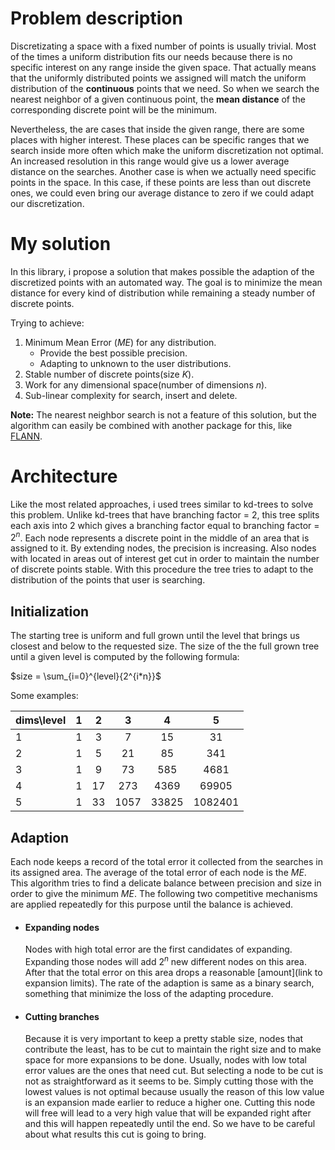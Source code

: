 # Problem description
Discretizating a space with a fixed number of points is usually trivial. Most of the times a uniform distribution fits our needs because there is no specific interest on any range inside the given space. That actually means that the uniformly distributed points we assigned will match the uniform distribution of the **continuous** points that we need. So when we search the nearest neighbor of a given continuous point, the **mean distance** of the corresponding discrete point will be the minimum.

Nevertheless, the are cases that inside the given range, there are some places with higher interest. These places can be specific ranges that we search inside more often which make the uniform discretization not optimal. An increased resolution in this range would give us a lower average distance on the searches. Another case is when we actually need specific points in the space. In this case, if these points are less than out discrete ones, we could even bring our average distance to zero if we could adapt our discretization.

# My solution
In this library, i propose a solution that makes possible the adaption of the discretized points with an automated way. The goal is to minimize the mean distance for every kind of distribution while remaining a steady number of discrete points.

Trying to achieve:
1.  Minimum Mean Error ($ME$) for any distribution.
    * Provide the best possible precision.
    * Adapting to unknown to the user distributions.
2.  Stable number of discrete points(size $K$).
3.  Work for any dimensional space(number of dimensions $n$).
4.  Sub-linear complexity for search, insert and delete.

**Note:** The nearest neighbor search is not a feature of this solution, but the algorithm can easily be combined with another package for this, like [FLANN](https://github.com/mariusmuja/flann).


# Architecture
Like the most related approaches, i used trees similar to kd-trees to solve this problem. Unlike kd-trees that have branching factor = $2$, this tree splits each axis into $2$ which gives a branching factor equal to branching factor = $2^n$. Each node represents a discrete point in the middle of an area that is assigned to it. By extending nodes, the precision is increasing.  Also nodes with located in areas out of interest get cut in order to maintain the number of discrete points stable. With this procedure the tree tries to adapt to the distribution of the points that user is searching.

## Initialization
The starting tree is uniform and full grown until the level that brings us closest and below to the requested size. The size of the the full grown tree until a given level is computed by the following formula:

$size = \sum_{i=0}^{level}{2^{i*n}}$

Some examples:    

|dims\level| 1 | 2 | 3 | 4 | 5 |   
| --- | :---: | :---: | :---: | :---: | :---: |
|1|1| 3| 7| 15| 31|
|2|1| 5| 21| 85| 341|
|3|1| 9| 73| 585| 4681|
|4|1| 17| 273| 4369| 69905|
|5|1| 33| 1057| 33825| 1082401|

## Adaption
Each node keeps a record of the total error it collected from the searches in its assigned area. The average of the total error of each node is the $ME$. This algorithm tries to find a delicate balance between precision and size in order to give the minimum $ME$. The following two competitive mechanisms are applied repeatedly for this purpose until the balance is achieved.

*   #### Expanding nodes
    Nodes with high total error are the first candidates of expanding. Expanding those nodes will add $2^n$ new different nodes on this area. After that the total error on this area drops a reasonable [amount](link to expansion limits). The rate of the adaption is same as a binary search, something that minimize the loss of the adapting procedure.  

*   #### Cutting branches
    Because it is very important to keep a pretty stable size, nodes that contribute the least, has to be cut to maintain the right size and to make space for more expansions to be done. Usually, nodes with low total error values are the ones that need cut. But selecting a node to be cut is not as straightforward as it seems to be. Simply cutting those with the lowest values is not optimal because usually the reason of this low value is an expansion made earlier to reduce a higher one. Cutting this node will free will lead to a very high value that will be expanded right after and this will happen repeatedly until the end. So we have to be careful about what results this cut is going to bring.
